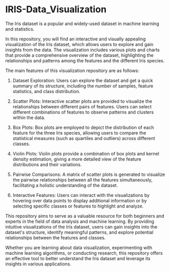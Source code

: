 # IRIS-Data_Visualization
The Iris dataset is a popular and widely-used dataset in machine learning and statistics.

In this repository, you will find an interactive and visually appealing visualization of the Iris dataset, which allows users to explore and gain insights from the data. The visualization includes various plots and charts that provide a comprehensive overview of the dataset, highlighting the relationships and patterns among the features and the different Iris species.

The main features of this visualization repository are as follows:

1) Dataset Exploration: Users can explore the dataset and get a quick summary of its structure, including the number of samples, feature statistics, and class distribution.

2) Scatter Plots: Interactive scatter plots are provided to visualize the relationships between different pairs of features. Users can select different combinations of features to observe patterns and clusters within the data.

3) Box Plots: Box plots are employed to depict the distribution of each feature for the three Iris species, allowing users to compare the statistical measures (such as quartiles and outliers) across different classes.

4) Violin Plots: Violin plots provide a combination of box plots and kernel density estimation, giving a more detailed view of the feature distributions and their variations.

5) Pairwise Comparisons: A matrix of scatter plots is generated to visualize the pairwise relationships between all the features simultaneously, facilitating a holistic understanding of the dataset.

6) Interactive Features: Users can interact with the visualizations by hovering over data points to display additional information or by selecting specific classes or features to highlight and analyze.

This repository aims to serve as a valuable resource for both beginners and experts in the field of data analysis and machine learning. By providing intuitive visualizations of the Iris dataset, users can gain insights into the dataset's structure, identify meaningful patterns, and explore potential relationships between the features and classes.

Whether you are learning about data visualization, experimenting with machine learning algorithms, or conducting research, this repository offers an effective tool to better understand the Iris dataset and leverage its insights in various applications.
